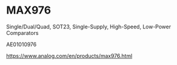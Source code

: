 # MAX976
Single/Dual/Quad, SOT23, Single-Supply, High-Speed, Low-Power Comparators

AE01010976

https://www.analog.com/en/products/max976.html
